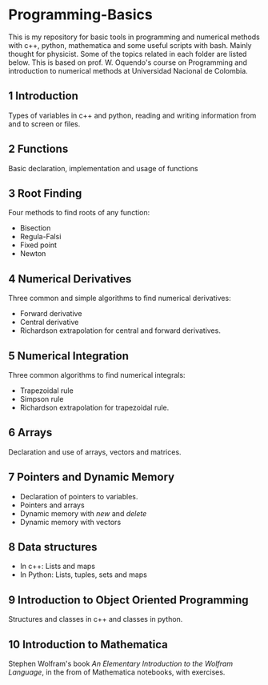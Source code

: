 # Programming-Basics

This is my repository for basic tools in programming and numerical methods with c++, python, mathematica and some useful scripts with bash. Mainly thought for physicist.
Some of the topics related in each folder are listed below.
This is based on prof. W. Oquendo's course on Programming and introduction to numerical methods at Universidad Nacional de Colombia.

## 1 Introduction
Types of variables in c++ and python, reading and writing information from and to screen or files.
## 2 Functions
Basic declaration, implementation and usage of functions
## 3 Root Finding
Four methods to find roots of any function:
* Bisection
* Regula-Falsi
* Fixed point
* Newton

## 4 Numerical Derivatives
Three common and simple algorithms to find numerical derivatives:
* Forward derivative
* Central derivative
* Richardson extrapolation for central and forward derivatives.

## 5 Numerical Integration
Three common algorithms to find numerical integrals:
* Trapezoidal rule
* Simpson rule
* Richardson extrapolation for trapezoidal rule.

## 6 Arrays 
Declaration and use of arrays, vectors and matrices.

## 7 Pointers and Dynamic Memory

* Declaration of pointers to variables.
* Pointers and arrays
* Dynamic memory with _new_ and _delete_
* Dynamic memory with vectors 

## 8 Data structures 

* In c++: Lists and maps
* In Python: Lists, tuples, sets and maps

## 9 Introduction to Object Oriented Programming
Structures and classes in c++ and classes in python.

## 10 Introduction to Mathematica
Stephen Wolfram's book _An Elementary Introduction to the Wolfram Language_, in the from of Mathematica notebooks, with exercises.
